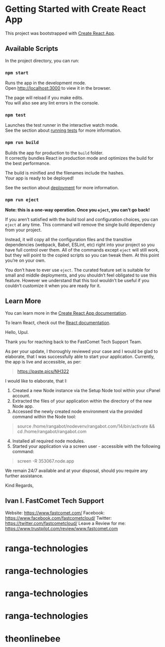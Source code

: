 # Getting Started with Create React App

This project was bootstrapped with [Create React App](https://github.com/facebook/create-react-app).

## Available Scripts

In the project directory, you can run:

### `npm start`

Runs the app in the development mode.\
Open [http://localhost:3000](http://localhost:3000) to view it in the browser.

The page will reload if you make edits.\
You will also see any lint errors in the console.

### `npm test`

Launches the test runner in the interactive watch mode.\
See the section about [running tests](https://facebook.github.io/create-react-app/docs/running-tests) for more information.

### `npm run build`

Builds the app for production to the `build` folder.\
It correctly bundles React in production mode and optimizes the build for the best performance.

The build is minified and the filenames include the hashes.\
Your app is ready to be deployed!

See the section about [deployment](https://facebook.github.io/create-react-app/docs/deployment) for more information.

### `npm run eject`

**Note: this is a one-way operation. Once you `eject`, you can’t go back!**

If you aren’t satisfied with the build tool and configuration choices, you can `eject` at any time. This command will remove the single build dependency from your project.

Instead, it will copy all the configuration files and the transitive dependencies (webpack, Babel, ESLint, etc) right into your project so you have full control over them. All of the commands except `eject` will still work, but they will point to the copied scripts so you can tweak them. At this point you’re on your own.

You don’t have to ever use `eject`. The curated feature set is suitable for small and middle deployments, and you shouldn’t feel obligated to use this feature. However we understand that this tool wouldn’t be useful if you couldn’t customize it when you are ready for it.

## Learn More

You can learn more in the [Create React App documentation](https://facebook.github.io/create-react-app/docs/getting-started).

To learn React, check out the [React documentation](https://reactjs.org/).






Hello, Upul.

Thank you for reaching back to the FastComet Tech Support Team.

As per your update, I thoroughly reviewed your case and I would be glad to elaborate, that I was successfully able to start your application. Currently, the app is live and accessible, as per:

> https://paste.pics/NH322

I would like to elaborate, that I:

1. Created a new Node instance via the Setup Node tool within your cPanel account.
2. Extracted the files of your application within the directory of the new Node app.
3. Accessed the newly created node environment via the provided command within the Node tool:

> source /home/rangabot/nodevenv/rangabot.com/14/bin/activate && cd /home/rangabot/rangabot.com

4. Installed all required node modules.
5. Started your application via a screen user - accessible with the following command:

> screen -R 353067.node.app

We remain 24/7 available and at your disposal, should you require any further assistance.

Kind Regards,

Ivan I.
FastComet Tech Support
--
Website: https://www.fastcomet.com/
Facebook: https://www.facebook.com/fastcometcloud/
Twitter: https://twitter.com/fastcometcloud/
Leave a Review for me: https://www.trustpilot.com/review/www.fastcomet.com

# ranga-technologies
# ranga-technologies
# ranga-technologies
# ranga-technologies
# theonlinebee
